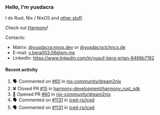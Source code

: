 ### Hello, I'm yusdacra

I do Rust, Nix / NixOS and [other stuff](https://yusdacra.gitlab.io/about).

Check out [Harmony](https://github.com/harmony-development)!

Contacts:
- Matrix: [@yusdacra:nixos.dev](https://matrix.to/#/@yusdacra:nixos.dev) or [@yusdacra:tchncs.de](https://matrix.to/#/@yusdacra:tchncs.de)
- E-mail: y.bera003.06@pm.me
- LinkedIn: https://www.linkedin.com/in/yusuf-bera-ertan-8468b7192

#### Recent activity

<!--START_SECTION:activity-->
1. 🗣 Commented on [#60](https://github.com/nix-community/dream2nix/issues/60) in [nix-community/dream2nix](https://github.com/nix-community/dream2nix)
2. ❌ Closed PR [#15](https://github.com/harmony-development/harmony_rust_sdk/pull/15) in [harmony-development/harmony_rust_sdk](https://github.com/harmony-development/harmony_rust_sdk)
3. 💪 Opened PR [#60](https://github.com/nix-community/dream2nix/pull/60) in [nix-community/dream2nix](https://github.com/nix-community/dream2nix)
4. 🗣 Commented on [#1131](https://github.com/iced-rs/iced/issues/1131) in [iced-rs/iced](https://github.com/iced-rs/iced)
5. 🗣 Commented on [#1131](https://github.com/iced-rs/iced/issues/1131) in [iced-rs/iced](https://github.com/iced-rs/iced)
<!--END_SECTION:activity-->
